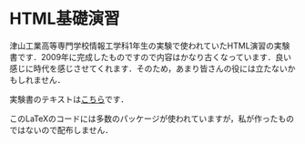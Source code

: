 # HTML基礎演習

津山工業高等専門学校情報工学科1年生の実験で使われていたHTML演習の実験書です．2009年に完成したものですので内容はかなり古くなっています．良い感じに時代を感じさせてくれます．そのため，あまり皆さんの役には立たないかもしれません．

実験書のテキストは[こちら](https://github.com/KazuhisaFujita/HTML-BasicExercises)です．

このLaTeXのコードには多数のパッケージが使われていますが，私が作ったものではないので配布しません．
